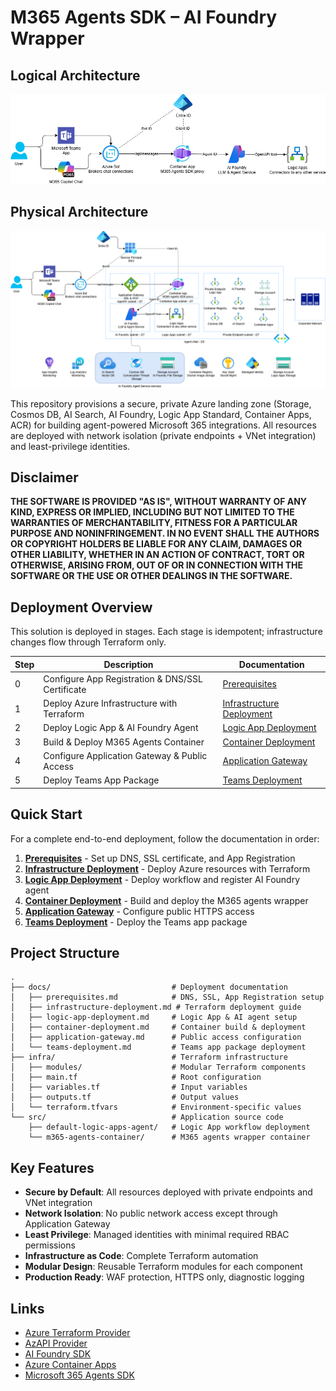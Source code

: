 # M365 Agents SDK – AI Foundry Wrapper

## Logical Architecture

![logical-architecture](./.img/logical-architecture.drawio.png)

## Physical Architecture

![physical-architecture](./.img/physical-architecture.drawio.png)

This repository provisions a secure, private Azure landing zone (Storage, Cosmos DB, AI Search, AI Foundry, Logic App Standard, Container Apps, ACR) for building agent-powered Microsoft 365 integrations. All resources are deployed with network isolation (private endpoints + VNet integration) and least-privilege identities.

## Disclaimer

**THE SOFTWARE IS PROVIDED "AS IS", WITHOUT WARRANTY OF ANY KIND, EXPRESS OR IMPLIED, INCLUDING BUT NOT LIMITED TO THE WARRANTIES OF MERCHANTABILITY, FITNESS FOR A PARTICULAR PURPOSE AND NONINFRINGEMENT. IN NO EVENT SHALL THE AUTHORS OR COPYRIGHT HOLDERS BE LIABLE FOR ANY CLAIM, DAMAGES OR OTHER LIABILITY, WHETHER IN AN ACTION OF CONTRACT, TORT OR OTHERWISE, ARISING FROM, OUT OF OR IN CONNECTION WITH THE SOFTWARE OR THE USE OR OTHER DEALINGS IN THE SOFTWARE.**

## Deployment Overview

This solution is deployed in stages. Each stage is idempotent; infrastructure changes flow through Terraform only.

| Step | Description                                      | Documentation                                                  |
| ---- | ------------------------------------------------ | -------------------------------------------------------------- |
| 0    | Configure App Registration & DNS/SSL Certificate | [Prerequisites](docs/prerequisites.md)                         |
| 1    | Deploy Azure Infrastructure with Terraform       | [Infrastructure Deployment](docs/infrastructure-deployment.md) |
| 2    | Deploy Logic App & AI Foundry Agent              | [Logic App Deployment](docs/logic-app-deployment.md)           |
| 3    | Build & Deploy M365 Agents Container             | [Container Deployment](docs/container-deployment.md)           |
| 4    | Configure Application Gateway & Public Access    | [Application Gateway](docs/application-gateway.md)             |
| 5    | Deploy Teams App Package                         | [Teams Deployment](docs/teams-deployment.md)                   |

## Quick Start

For a complete end-to-end deployment, follow the documentation in order:

1. **[Prerequisites](docs/prerequisites.md)** - Set up DNS, SSL certificate, and App Registration
2. **[Infrastructure Deployment](docs/infrastructure-deployment.md)** - Deploy Azure resources with Terraform
3. **[Logic App Deployment](docs/logic-app-deployment.md)** - Deploy workflow and register AI Foundry agent
4. **[Container Deployment](docs/container-deployment.md)** - Build and deploy the M365 agents wrapper
5. **[Application Gateway](docs/application-gateway.md)** - Configure public HTTPS access
6. **[Teams Deployment](docs/teams-deployment.md)** - Deploy the Teams app package

## Project Structure

```
.
├── docs/                           # Deployment documentation
│   ├── prerequisites.md            # DNS, SSL, App Registration setup
│   ├── infrastructure-deployment.md # Terraform deployment guide
│   ├── logic-app-deployment.md     # Logic App & AI agent setup
│   ├── container-deployment.md     # Container build & deployment
│   ├── application-gateway.md      # Public access configuration
│   └── teams-deployment.md         # Teams app package deployment
├── infra/                          # Terraform infrastructure
│   ├── modules/                    # Modular Terraform components
│   ├── main.tf                     # Root configuration
│   ├── variables.tf                # Input variables
│   ├── outputs.tf                  # Output values
│   └── terraform.tfvars            # Environment-specific values
└── src/                            # Application source code
    ├── default-logic-apps-agent/   # Logic App workflow deployment
    └── m365-agents-container/      # M365 agents wrapper container
```

## Key Features

- **Secure by Default**: All resources deployed with private endpoints and VNet integration
- **Network Isolation**: No public network access except through Application Gateway
- **Least Privilege**: Managed identities with minimal required RBAC permissions
- **Infrastructure as Code**: Complete Terraform automation
- **Modular Design**: Reusable Terraform modules for each component
- **Production Ready**: WAF protection, HTTPS only, diagnostic logging

## Links

- [Azure Terraform Provider](https://registry.terraform.io/providers/hashicorp/azurerm/latest/docs)
- [AzAPI Provider](https://registry.terraform.io/providers/Azure/azapi/latest/docs)
- [AI Foundry SDK](https://learn.microsoft.com/azure/ai-studio/)
- [Azure Container Apps](https://learn.microsoft.com/azure/container-apps/)
- [Microsoft 365 Agents SDK](https://github.com/microsoft/agents)
